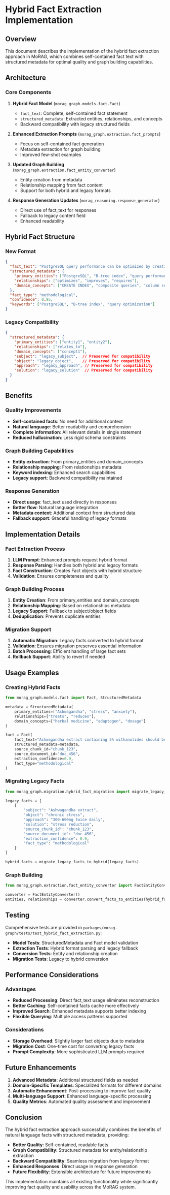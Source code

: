 # Hybrid Fact Extraction Implementation

## Overview

This document describes the implementation of the hybrid fact extraction approach in MoRAG, which combines self-contained fact text with structured metadata for optimal quality and graph building capabilities.

## Architecture

### Core Components

1. **Hybrid Fact Model** (`morag_graph.models.fact.Fact`)
   - `fact_text`: Complete, self-contained fact statement
   - `structured_metadata`: Extracted entities, relationships, and concepts
   - Backward compatibility with legacy structured fields

2. **Enhanced Extraction Prompts** (`morag_graph.extraction.fact_prompts`)
   - Focus on self-contained fact generation
   - Metadata extraction for graph building
   - Improved few-shot examples

3. **Updated Graph Building** (`morag_graph.extraction.fact_entity_converter`)
   - Entity creation from metadata
   - Relationship mapping from fact content
   - Support for both hybrid and legacy formats

4. **Response Generation Updates** (`morag_reasoning.response_generator`)
   - Direct use of fact_text for responses
   - Fallback to legacy content field
   - Enhanced readability

## Hybrid Fact Structure

### New Format
```json
{
  "fact_text": "PostgreSQL query performance can be optimized by creating B-tree indexes on frequently queried columns using CREATE INDEX syntax, with composite queries requiring multi-column indexes where the most selective column is placed first.",
  "structured_metadata": {
    "primary_entities": ["PostgreSQL", "B-tree index", "query performance"],
    "relationships": ["optimizes", "improves", "requires"],
    "domain_concepts": ["CREATE INDEX", "composite queries", "column selectivity"]
  },
  "fact_type": "methodological",
  "confidence": 0.95,
  "keywords": ["PostgreSQL", "B-tree index", "query optimization"]
}
```

### Legacy Compatibility
```json
{
  "structured_metadata": {
    "primary_entities": ["entity1", "entity2"],
    "relationships": ["relates_to"],
    "domain_concepts": ["concept1"],
    "subject": "legacy_subject",  // Preserved for compatibility
    "object": "legacy_object",    // Preserved for compatibility
    "approach": "legacy_approach", // Preserved for compatibility
    "solution": "legacy_solution"  // Preserved for compatibility
  }
}
```

## Benefits

### Quality Improvements
- **Self-contained facts**: No need for additional context
- **Natural language**: Better readability and comprehension
- **Complete information**: All relevant details in single statement
- **Reduced hallucination**: Less rigid schema constraints

### Graph Building Capabilities
- **Entity extraction**: From primary_entities and domain_concepts
- **Relationship mapping**: From relationships metadata
- **Keyword indexing**: Enhanced search capabilities
- **Legacy support**: Backward compatibility maintained

### Response Generation
- **Direct usage**: fact_text used directly in responses
- **Better flow**: Natural language integration
- **Metadata context**: Additional context from structured data
- **Fallback support**: Graceful handling of legacy formats

## Implementation Details

### Fact Extraction Process

1. **LLM Prompt**: Enhanced prompts request hybrid format
2. **Response Parsing**: Handles both hybrid and legacy formats
3. **Fact Construction**: Creates Fact objects with hybrid structure
4. **Validation**: Ensures completeness and quality

### Graph Building Process

1. **Entity Creation**: From primary_entities and domain_concepts
2. **Relationship Mapping**: Based on relationships metadata
3. **Legacy Support**: Fallback to subject/object fields
4. **Deduplication**: Prevents duplicate entities

### Migration Support

1. **Automatic Migration**: Legacy facts converted to hybrid format
2. **Validation**: Ensures migration preserves essential information
3. **Batch Processing**: Efficient handling of large fact sets
4. **Rollback Support**: Ability to revert if needed

## Usage Examples

### Creating Hybrid Facts
```python
from morag_graph.models.fact import Fact, StructuredMetadata

metadata = StructuredMetadata(
    primary_entities=["Ashwagandha", "stress", "anxiety"],
    relationships=["treats", "reduces"],
    domain_concepts=["herbal medicine", "adaptogen", "dosage"]
)

fact = Fact(
    fact_text="Ashwagandha extract containing 5% withanolides should be taken at 300-600mg twice daily with meals for 8-12 weeks to effectively manage chronic stress and anxiety.",
    structured_metadata=metadata,
    source_chunk_id="chunk_123",
    source_document_id="doc_456",
    extraction_confidence=0.9,
    fact_type="methodological"
)
```

### Migrating Legacy Facts
```python
from morag_graph.migration.hybrid_fact_migration import migrate_legacy_facts_to_hybrid

legacy_facts = [
    {
        "subject": "Ashwagandha extract",
        "object": "chronic stress",
        "approach": "300-600mg twice daily",
        "solution": "stress reduction",
        "source_chunk_id": "chunk_123",
        "source_document_id": "doc_456",
        "extraction_confidence": 0.9,
        "fact_type": "methodological"
    }
]

hybrid_facts = migrate_legacy_facts_to_hybrid(legacy_facts)
```

### Graph Building
```python
from morag_graph.extraction.fact_entity_converter import FactEntityConverter

converter = FactEntityConverter()
entities, relationships = converter.convert_facts_to_entities(hybrid_facts)
```

## Testing

Comprehensive tests are provided in `packages/morag-graph/tests/test_hybrid_fact_extraction.py`:

- **Model Tests**: StructuredMetadata and Fact model validation
- **Extraction Tests**: Hybrid format parsing and legacy fallback
- **Conversion Tests**: Entity and relationship creation
- **Migration Tests**: Legacy to hybrid conversion

## Performance Considerations

### Advantages
- **Reduced Processing**: Direct fact_text usage eliminates reconstruction
- **Better Caching**: Self-contained facts cache more effectively
- **Improved Search**: Enhanced metadata supports better indexing
- **Flexible Querying**: Multiple access patterns supported

### Considerations
- **Storage Overhead**: Slightly larger fact objects due to metadata
- **Migration Cost**: One-time cost for converting legacy facts
- **Prompt Complexity**: More sophisticated LLM prompts required

## Future Enhancements

1. **Advanced Metadata**: Additional structured fields as needed
2. **Domain-Specific Templates**: Specialized formats for different domains
3. **Automatic Enhancement**: Post-processing to improve fact quality
4. **Multi-language Support**: Enhanced language-specific processing
5. **Quality Metrics**: Automated quality assessment and improvement

## Conclusion

The hybrid fact extraction approach successfully combines the benefits of natural language facts with structured metadata, providing:

- **Better Quality**: Self-contained, readable facts
- **Graph Compatibility**: Structured metadata for entity/relationship extraction
- **Backward Compatibility**: Seamless migration from legacy format
- **Enhanced Responses**: Direct usage in response generation
- **Future Flexibility**: Extensible architecture for future improvements

This implementation maintains all existing functionality while significantly improving fact quality and usability across the MoRAG system.
